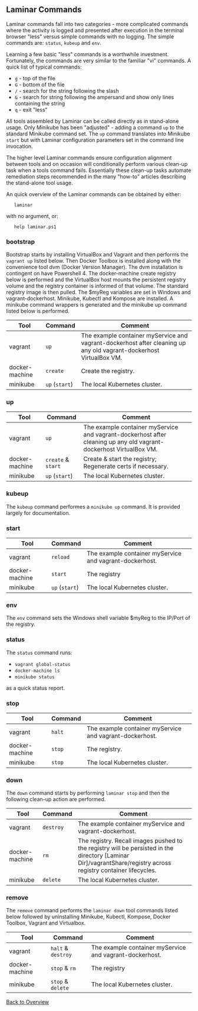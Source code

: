 
<script>
  (function(i,s,o,g,r,a,m){i['GoogleAnalyticsObject']=r;i[r]=i[r]||function(){
  (i[r].q=i[r].q||[]).push(arguments)},i[r].l=1*new Date();a=s.createElement(o),
  m=s.getElementsByTagName(o)[0];a.async=1;a.src=g;m.parentNode.insertBefore(a,m)
  })(window,document,'script','https://www.google-analytics.com/analytics.js','ga');

  ga('create', 'UA-91393433-1', 'auto');
  ga('send', 'pageview');

</script>

## Laminar Commands

Laminar commands fall into two categories - more complicated commands where the activity is logged and presented after execution in the terminal browser "less" versus simple commands with no logging.  The simple commands are: `status`, `kubeup` and `env`.  

Learning a few basic "less" commands is a worthwhile investment.  Fortunately, the commands are very similar to the familiar "vi" commands.
A quick list of typical commands:

* `g` - top of the file
* `G` - bottom of the file
* `/` - search for the string following the slash
* `&` - search for string following the ampersand and show only lines containing the string
* `q` - exit "less"

All tools assembled by Laminar can be called directly as in stand-alone usage. Only Minikube has been "adjusted" - adding a command `up` to the standard Minikube command set. The `up` command translates into Minikube `start` but with Laminar configuration parameters set in the command line invocation.

The higher level Laminar commands ensure configuration alignment between tools and on occasion will conditionally perform various clean-up task when a tools command fails.  Essentially these clean-up tasks automate remediation steps recommended in the many "how-to" articles describing the stand-alone tool usage.

An quick overview of the Laminar commands can be obtained by either:

```
   laminar
```
with no argument, or:

```
   help laminar.ps1
```

### bootstrap

Bootstrap starts by installing VirtualBox and Vagrant and then performs the `vagrant up` listed below.  Then Docker Toolbox is installed along with the convenience tool dvm (Docker Version Manager).  The dvm installation is contingent on have Powershell 4. The docker-machine create registry below is performed and the VirtualBox host mounts the persistent registry volume and the registry container is informed of that volume.  The standard registry image is then pulled. The $myReg variables are set in Windows and vagrant-dockerhost. Minikube, Kubectl and Kompose are installed. A minikube command wrappers is generated and the minikube up command listed below is performed.

| Tool  | Command   | Comment |
|--|---|--|
| vagrant  | `up`   |  The example container myService and vagrant-dockerhost after cleaning up any old vagrant-dockerhost VirtualBox VM.|
| docker-machine  | `create`   |  Create the registry. |
| minikube  | `up` (`start`)   |  The local Kubernetes cluster. |

### up


| Tool  | Command   | Comment  |
--|---|--|
| vagrant  | `up`   |  The example container myService and vagrant-dockerhost after cleaning up any old vagrant-dockerhost VirtualBox VM. |
| docker-machine  | `create` & `start`   |  Create & start the registry; Regenerate certs if necessary.|
| minikube  | `up` (`start`)   |  The local Kubernetes cluster.|

### kubeup
The `kubeup` command performes a `minikube up` command.  It is provided largely for documentation.

### start

 Tool  | Command   | Comment  
--|---|--
vagrant  | `reload`   |   The example container myService and vagrant-dockerhost.
docker-machine  | `start`   |  The registry
minikube  | `up` (`start`)  |  The local Kubernetes cluster.

### env
The `env` command sets the Windows shell variable $myReg to the IP/Port of the registry.

### status
The `status` command runs:

* `vagrant global-status`
* `docker-machine ls`
* `minikube status`

as a quick status report.

### stop

 Tool  | Command   | Comment  
--|---|--
vagrant  | `halt`   | The example container myService and vagrant-dockerhost.  
docker-machine  | `stop`  | The registry.  
minikube  | `stop`   |  The local Kubernetes cluster.

### down
The `down` command starts by performing `laminar stop` and then the following clean-up action are performed.

 Tool  | Command   | Comment  
--|---|--
vagrant  | `destroy`   | The example container myService and vagrant-dockerhost.  
docker-machine  | `rm`   | The registry.  Recall images pushed to the registry will be persisted in the directory [Laminar Dir]/vagrantShare/registry across registry container lifecycles.  
minikube  | `delete`   |  The local Kubernetes cluster.

### remove
The `remove` command performs the `laminar down` tool commands listed below followed by uninstalling Minikube, Kubectl, Kompose, Docker Toolbox, Vagrant and Virtualbox.

 Tool  | Command   | Comment  
--|---|--
vagrant  | `halt` & `destroy`   |  The example container myService and vagrant-dockerhost.
docker-machine  | `stop` & `rm`   |  The registry
minikube  | `stop` & `delete`   |  The local Kubernetes cluster.

[Back to Overview](index.md)
